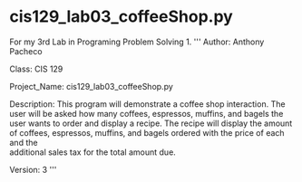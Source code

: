 # cis129_lab03_coffeeShop.py
For my 3rd Lab in Programing Problem Solving 1. 
'''
Author: Anthony Pacheco 

Class: CIS 129 

Project_Name: cis129_lab03_coffeeShop.py

Description: This program will demonstrate a coffee shop interaction.
The user will be asked how many coffees, espressos, muffins, and bagels the user wants to order and display a recipe. The recipe will display the amount of coffees, espressos, muffins, and bagels ordered with the price of each and the  
additional sales tax for the total amount due. 

Version: 3
'''
